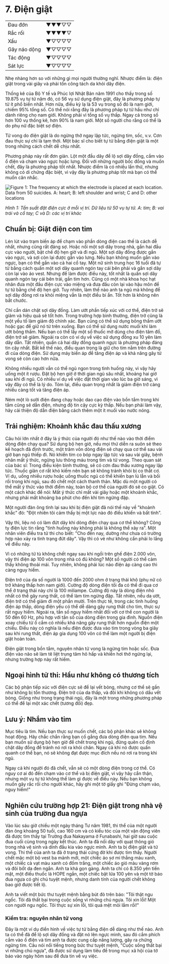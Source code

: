 # 7. Điện giật

| | |
| --- | --- |
| Đau đớn | ▼▼▼▽▽ |
| Rắc rối | ▼▼▼▼▽ |
| Xấu | ▼▽▽▽▽ |
| Gây náo dộng | ▼▽▽▽▽ |
| Tác động | ▼▽▽▽▽ |
| Sát lực | ▼▽▽▽▽ |

Nhẹ nhàng hơn so với những gì mọi người thường nghĩ. Nhược điểm là: điện giật trong vài giây và phải tốn công tách da khỏi dây điện.

Thống kê của Bộ Y tế và Phúc lợi Nhật Bản năm 1991 cho thấy trong số 19.875 vụ tự tử năm đó, có 56 vụ sử dụng điện giật, đây là phương pháp tự tử ít phổ biến nhất. Hơn nữa, điều kỳ lạ là 53 vụ trong số đó là nam giới, chiếm 95% tổng số. Có thể nói rằng đây là phương pháp tự tử hầu như chỉ dành riêng cho nam giới. Không phải vì tổng số vụ thấp. Ngay cả trong số hơn 100 vụ thống kê, hơn 90% là nam giới. Một số người cho rằng có thể là do phụ nữ đặc biệt sợ điện.

Tử vong do điện giật là do ngừng thở ngay lập tức, ngừng tim, sốc, v.v. Cơn đau thực sự chỉ là tạm thời. Một bác sĩ cho biết tự tử bằng điện giật là một trong những cách chết dễ chịu nhất.

Phương pháp này rất đơn giản. Lột một đầu dây để lộ sợi dây đồng, cắm vào ổ điện và chạm vào ngực hoặc lưng. Đối với những người bốc đồng và muốn chết, đây là phương pháp tốt nhất. Nhược điểm là có nhiều lần thử, nhưng không có di chứng đặc biệt, vì vậy đây là phương pháp tốt mà bạn có thể muốn cân nhắc.

![Figure 1: The frequency at which the electrode is placed at each location. Data from 50 suicides. A: heart; B: left shoulder and wrist; C and D: other locations](/img/7_1.png)

*Hình 1: Tần suất đặt điện cực ở mỗi vị trí. Dữ liệu từ 50 vụ tự tử. A: tim; B: vai trái và cổ tay; C và D: các vị trí khác*

## Chuẩn bị: Giật điện con tim

Lén lút vào trạm biến áp để chạm vào phần dòng điện cao thế là cách dễ nhất, nhưng cũng rất đáng sợ. Hoặc nối một sợi dây trong nhà, gắn hai đầu cực vào người, bật chế độ hẹn giờ và đi ngủ. Một sợi dây đồng được gắn vào ngực, và sợi còn lại được gắn vào lưng. Nếu bạn không muốn gắn vào ngực, bạn có thể gắn vào cả hai cổ tay. Một nữ sinh trung học 16 tuổi đã tự tử bằng cách quấn một sợi dây quanh ngón tay cái bên phải và gắn sợi dây còn lại vào áo vest. Nhưng để làm được điều này, tốt nhất là quấn sợi dây quanh ngón tay cái bên trái, gần tim hơn. Cũng có một nhà khoa học hạt nhân đưa một đầu điện cực vào miệng và đưa đầu còn lại vào hậu môn để tự tử bằng chế độ hẹn giờ. Tuy nhiên, làm thế nào anh ta ngủ mà không để sợi dây đồng rơi ra khỏi miệng vẫn là một điều bí ẩn. Tốt hơn là không nên bắt chước.

Chỉ cần dán chặt sợi dây đồng. Làm ướt phần tiếp xúc với cơ thể, điện trở sẽ giảm và hiệu quả sẽ tốt hơn. Trong trường hợp bình thường, điện trở cũng là một yếu tố làm giảm độ chính xác. Bạn cũng có thể sử dụng bông thấm ướt hoặc gạc để giữ nó từ trên xuống. Bạn có thể sử dụng nước muối khi làm ướt bông thấm. Nếu bạn có thể lấy một số thuốc mỡ dùng cho điện tâm đồ, điện trở sẽ giảm. Ngoài ra còn có ví dụ về việc sử dụng đồng xu 10 yên làm dây dẫn. Tất nhiên, quấn cả hai dây đồng quanh ngực là phương pháp đáng tin cậy nhất. Bất kể thế nào, điều quan trọng là giữ cho tim nằm trên đường đi của dòng điện. Sử dụng máy biến áp để tăng điện áp và khả năng gây tử vong sẽ còn cao hơn nữa.

Không nhiều người vẫn có thể ngủ ngon trong tình huống này, vì vậy hãy uống một ít rượu. Đặt bộ hẹn giờ ở thời gian ngủ sâu nhất, khoảng hai giờ sau khi đi ngủ. Có nhiều ví dụ về việc đặt thời gian vào lúc ba giờ sáng, vì vậy đây có thể là lý do. Tóm lại, điều quan trọng nhất là giảm điện trở càng nhiều càng tốt và tăng điện áp.

Ném một lò sưởi điện đang chạy hoặc dao cạo điện vào bồn tắm trong khi tắm cũng sẽ dẫn điện, nhưng độ tin cậy cực kỳ thấp. Nếu bạn phải làm vậy, hãy cải thiện độ dẫn điện bằng cách thêm một ít muối vào nước nóng.

## Trải nghiệm: Khoảnh khắc đau thấu xương

Câu hỏi lớn nhất ở đây là ý thức của người đó như thế nào vào thời điểm dòng điện chạy qua? Sử dụng bộ hẹn giờ, nếu mọi thứ diễn ra suôn sẻ theo kế hoạch đã định trước, một trăm vôn dòng điện sẽ chạy qua cơ thể sau vài giờ bạn ngủ thiếp đi. Nó khiến tim co bóp ngay lập tức và sau vài giây, bệnh nhân mất ý thức, ngừng lưu thông máu trong tim và tử vong. Theo quan sát của bác sĩ: Trong điều kiện bình thường, sẽ có cơn đau thấu xương ngay lập tức. Thuốc giãn cơ rất khó kiếm nên bạn sẽ không tránh khỏi bị co thắt cơ. Ví dụ, uống nhiều rượu hoặc uống thuốc ngủ có thể khiến bạn lú lẫn và bối rối trong khi ngủ, sau đó chết một cách thanh thản. Mặc dù một người có thể mất ý thức vào thời điểm này, toàn bộ cơ thể của người đó sẽ co giật. Có một cách khác để nói: Mất ý thức chỉ mất vài giây hoặc một khoảnh khắc, nhưng phải mất khoảng ba phút cho đến khi tim ngừng đập.

Một người đàn ông tỉnh lại sau khi bị điện giật đã nói thế này về "khoảnh khắc" đó: "Đột nhiên tôi cảm thấy bị một lực nào đó điều khiển và bất tỉnh".

Vậy thì, liệu nó có làm đứt dây khi dòng điện chạy qua cơ thể không? Công ty điện lực tin rằng "tình huống này không phải là không thể xảy ra". Một nhân viên điều tra tử thi cho biết: "Cho đến nay, dường như chưa có trường hợp nào xảy ra tình trạng đứt dây". Vậy thì có vẻ như không cần phải lo lắng về điều này.

Vì có những tử tù không chết ngay sau khi ngồi trên ghế điện 2.000 vôn, vậy thì điện áp 100 vôn trong nhà có đủ không? Một số người có thể cảm thấy không thoải mái. Tuy nhiên, không phải lúc nào điện áp càng cao thì càng nguy hiểm.

Điện trở của da số người là 1000 đến 2000 ohm ở trạng thái khô (phụ nữ có trở kháng thấp hơn nam giới). Cường độ dòng điện tối đa có thể đi qua cơ thể ở trạng thái này chỉ là 100 miliampe. Cường độ này là dòng điện nhỏ nhất có thể gây rung thất, có thể làm tim ngừng đập. Tất nhiên, nếu da ướt, điện trở có thể giảm đi một phần mười. Trên thực tế, trong các tình huống điện áp thấp, dòng điện yếu có thể dễ dàng gây rung thất cho tim, thực sự rất nguy hiểm. Ngoài ra, tần số nguy hiểm nhất đối với cơ thể con người là 50 đến 60 Hz, phù hợp với tần số của dòng điện trong gia đình. Nguồn điện xoay chiều từ ổ cắm có nhiều khả năng gây rung thất hơn nguồn điện một chiều. Điều này có nghĩa là nếu điện được đưa vào tim trong vòng ba giây sau khi rung thất, điện áp gia dụng 100 vôn có thể làm một người bị điện giật hoàn toàn.

Điện giật trong bồn tắm, nguyên nhân tử vong là ngừng tim hoặc sốc. Đưa điện vào não sẽ làm tê liệt trung tâm hô hấp và khiến hơi thở ngừng lại, nhưng trường hợp này rất hiếm.

## Ngoại hình tử thi: Hầu như không có thương tích

Các bộ phận tiếp xúc với điện cực sẽ để lại vết bỏng, nhưng cơ thể sẽ gần như không bị tổn thương. Điện trở của da thấp, và đôi khi không có dấu vết bỏng. Giống như trong trạng thái ngủ, đây là một trong những phương pháp có thể để lại một xác chết (tương đối) đẹp.

## Lưu ý: Nhắm vào tim

Mục tiêu là tim. Nếu bạn thực sự muốn chết, các bộ phận khác sẽ không hoạt động. Hãy chắc chắn rằng bạn cố gắng đưa dòng điện qua tim. Nếu bạn muốn sử dụng bộ hẹn giờ để chết trong khi ngủ, đừng quên cố định chặt dây đồng để tránh nó rơi ra khỏi chăn. Ngay cả khi nó được quấn quanh cơ thể bạn, nó sẽ không đạt được mục đích nếu nó rơi ra trong khi ngủ.

Ngay cả khi người đó đã chết, vẫn sẽ có một dòng điện trong cơ thể. Có nguy cơ ai đó đến chạm vào cơ thể và bị điện giật, vì vậy hãy cẩn thận, nhưng một vụ tự tử không thể làm gì được về điều này. Nếu bạn không muốn gây rắc rối cho người khác, hãy ghi một tờ giấy ghi "Đừng chạm vào, nguy hiểm!"

## Nghiên cứu trường hợp 21: Điện giật trong nhà vệ sinh của trường đua ngựa

Vào lúc sáu giờ chiều một ngày tháng Tư năm 1981, thi thể của một người đàn ông khoảng 50 tuổi, cao 160 cm và có kiểu tóc của một vận động viên đã được tìm thấy tại Trường đua Nakayama ở Funabashi, hai giờ sau cuộc đua cuối cùng trong ngày kết thúc. Anh ta đã nối dây với quạt thông gió trong nhà vệ sinh và dính đầu kia vào ngực mình. Anh ta bị điện giật và tử vong. Thi thể của anh ta đã ở trạng thái cứng đờ khi được tìm thấy. Người chết mặc một bộ vest ba mảnh mới, một chiếc áo sơ mi thẳng màu xanh, một chiếc cà vạt màu xanh có đốm trắng, một chiếc áo gió màu vàng rơm và đôi bốt da đen ngắn. Anh ta khá gọn gàng. Anh ta chỉ có 8.350 yên tiền mặt, một điếu thuốc lá HOPE ngắn, một chiếc bật lửa 100 yên và một tờ báo đua ngựa có ghi chú tuyệt mệnh, nhưng danh tính của người chết không bao giờ được tiết lộ.

Anh ta viết một bức thư tuyệt mệnh bằng bút đỏ trên báo: "Tôi thật ngu ngốc. Tôi đã thất bại trong cuộc sống vì những chú ngựa. Tôi xin lỗi! Một con người ngu ngốc. Tôi thực sự xin lỗi, tôi quá mệt mỏi lắm rồi!"

### Kiểm tra: nguyên nhân tử vong

Đây là một ví dụ điển hình về việc tự tử bằng điện dễ dàng như thế nào. Anh ta có thể đã để lộ sợi dây đồng và đặt nó lên ngực mình, sau đó cắm phích cắm vào ổ điện và tim anh ta được cung cấp năng lượng, gây ra chứng ngừng tim. Câu nói nổi tiếng trong bức thư tuyệt mệnh, "Cuộc sống thất bại vì những chú ngựa", đã được sử dụng làm tiêu đề trong mục xã hội của tờ báo vào ngày hôm sau để đưa tin về vụ việc.
